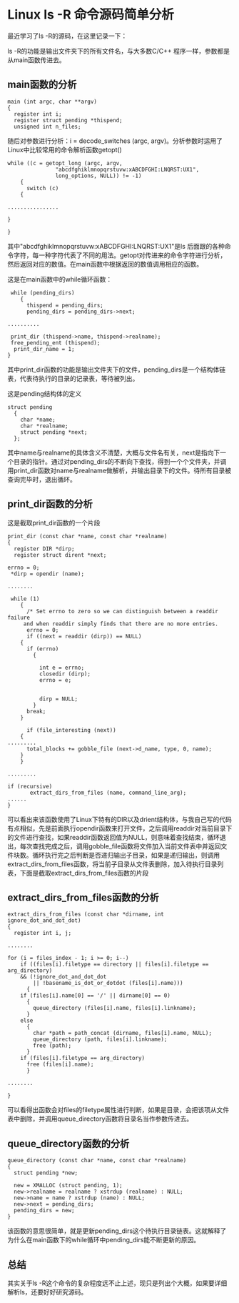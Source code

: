 # Linux ls -R 命令源码简单分析

最近学习了ls -R的源码，在这里记录一下：

ls -R的功能是输出文件夹下的所有文件名，与大多数C/C++ 程序一样，参数都是从main函数传进去。

## main函数的分析

```
main (int argc, char **argv)
{
  register int i;
  register struct pending *thispend;
  unsigned int n_files;
```

随后对参数进行分析：i = decode_switches (argc, argv)。分析参数时运用了Linux中比较常用的命令解析函数getopt()

```
while ((c = getopt_long (argc, argv,
			   "abcdfghiklmnopqrstuvw:xABCDFGHI:LNQRST:UX1",
			   long_options, NULL)) != -1)
    {
      switch (c)
	{

................

}

}
```

其中"abcdfghiklmnopqrstuvw:xABCDFGHI:LNQRST:UX1"是ls 后面跟的各种命令字符，每一种字符代表了不同的用法。getopt对传进来的命令字符进行分析，然后返回对应的数值。在main函数中根据返回的数值调用相应的函数。

这是在main函数中的while循环函数：

```
 while (pending_dirs)
    {
      thispend = pending_dirs;
      pending_dirs = pending_dirs->next;

..........

 print_dir (thispend->name, thispend->realname);
 free_pending_ent (thispend);
  print_dir_name = 1;
}
```

其中print_dir函数的功能是输出文件夹下的文件，pending_dirs是一个结构体链表，代表待执行的目录的记录表，等待被列出。

这是pending结构体的定义

```
struct pending
  {
    char *name;
    char *realname;
    struct pending *next;
  };
```

其中name与realname的具体含义不清楚，大概与文件名有关，next是指向下一个目录的指针。通过对pending_dirs的不断向下查找，得到一个个文件夹，并调用print_dir函数对name与realname做解析，并输出目录下的文件。待所有目录被查询完毕时，退出循环。

## print_dir函数的分析

这是截取print_dir函数的一个片段

```
print_dir (const char *name, const char *realname)
{
  register DIR *dirp;
  register struct dirent *next;

errno = 0;
 *dirp = opendir (name);

........

 while (1)
    {
      /* Set errno to zero so we can distinguish between a readdir failure
	 and when readdir simply finds that there are no more entries.  
      errno = 0;
      if ((next = readdir (dirp)) == NULL)
	{
	  if (errno)
	    {
	    
	      int e = errno;
	      closedir (dirp);
	      errno = e;

	    
	      dirp = NULL;
	    }
	  break;
	}
	
	  if (file_interesting (next))
	{
.........
	  total_blocks += gobble_file (next->d_name, type, 0, name);
	}
    }

.........

if (recursive)
       extract_dirs_from_files (name, command_line_arg);
......
}
```



可以看出来该函数使用了Linux下特有的DIR以及drient结构体，与我自己写的代码有点相似，先是前面执行opendir函数来打开文件，之后调用readdir对当前目录下的文件进行查找，如果readdir函数返回值为NULL，则意味着查找结束，循环退出，每次查找完成之后，调用gobble_file函数将文件加入当前文件表中并返回文件块数。循环执行完之后判断是否递归输出子目录，如果是递归输出，则调用 extract_dirs_from_files函数，将当前子目录从文件表删除，加入待执行目录列表，下面是截取extract_dirs_from_files函数的片段

## extract_dirs_from_files函数的分析

```
extract_dirs_from_files (const char *dirname, int ignore_dot_and_dot_dot)
{
  register int i, j;

........

for (i = files_index - 1; i >= 0; i--)
    if ((files[i].filetype == directory || files[i].filetype == arg_directory)
	&& (!ignore_dot_and_dot_dot
	    || !basename_is_dot_or_dotdot (files[i].name)))
      {
	if (files[i].name[0] == '/' || dirname[0] == 0)
	  {
	    queue_directory (files[i].name, files[i].linkname);
	  }
	else
	  {
	    char *path = path_concat (dirname, files[i].name, NULL);
	    queue_directory (path, files[i].linkname);
	    free (path);
	  }
	if (files[i].filetype == arg_directory)
	  free (files[i].name);
      }

........

}
```

可以看得出函数会对files的filetype属性进行判断，如果是目录，会把该项从文件表中删除，并调用queue_directory函数将目录名当作参数传进去。

## queue_directory函数的分析

```
queue_directory (const char *name, const char *realname)
{
  struct pending *new;

  new = XMALLOC (struct pending, 1);
  new->realname = realname ? xstrdup (realname) : NULL;
  new->name = name ? xstrdup (name) : NULL;
  new->next = pending_dirs;
  pending_dirs = new;
}
```

该函数的意思很简单，就是更新pending_dirs这个待执行目录链表。这就解释了为什么在main函数下的while循环中pending_dirs能不断更新的原因。

## 总结

其实关于ls -R这个命令的复杂程度远不止上述，现只是列出个大概，如果要详细解析ls，还要好好研究源码。